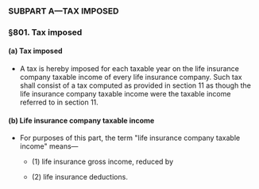 ### SUBPART A—TAX IMPOSED

### §801. Tax imposed
#### (a) Tax imposed
* A tax is hereby imposed for each taxable year on the life insurance company taxable income of every life insurance company. Such tax shall consist of a tax computed as provided in section 11 as though the life insurance company taxable income were the taxable income referred to in section 11.

#### (b) Life insurance company taxable income
* For purposes of this part, the term "life insurance company taxable income" means—

  * (1) life insurance gross income, reduced by

  * (2) life insurance deductions.